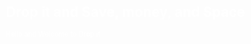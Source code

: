 <html>
<head>
<style>
body {
    color: white;
}

h1 {
    color: blue;
}
</style>
</head>
<body>

<h1>Drop it and Save, money, and Space</h1>
<p>Hello and Welcome to Drop it </p>

</body>
</html>
<html>
<head>
<style>
body {
    background-image: url("https://ak6.picdn.net/shutterstock/videos/9825776/thumb/1.jpg");
    background-repeat: no-repeat;
}
